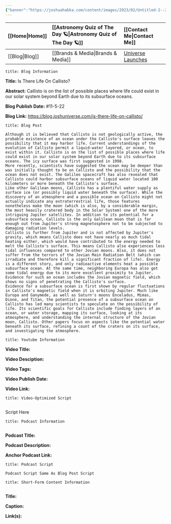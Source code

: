 ```yaml
---
{"banner":"https://joshuahabka.com/content/images/2023/02/Untitled-2--2--1--1-.webp","banner_x":0.5,"dg-publish":true,"permalink":"/blog/is-there-life-on-callisto/","dgPassFrontmatter":true,"noteIcon":"","created":"","updated":""}
---
```




<div class="transclusion internal-embed is-loaded"><div class="markdown-embed">



| [[Home\|Home]] | [[Astronomy Quiz of The Day 🪐\|Astronomy Quiz of The Day 🪐]] | [[Contact Me\|Contact Me]]                                |
|:-------- |:-------------------------------- |:--------------------------------------------- |
| [[Blog\|Blog]] | [[Brands & Media\|Brands & Media]]           | [Universe Launches](https://stardashusa.com/) |


</div></div>


```ad-info
title: Blog Information
```

**Title:** Is There Life On Callisto?

**Abstract:** Callisto is on the list of possible places where life could exist in our solar system beyond Earth due to its subsurface oceans.

**Blog Publish Date:** #11-5-22

**Blog Link:** https://blog.joshuniverse.com/is-there-life-on-callisto/

```ad-abstract
title: Blog Post
```

	Although it is believed that Callisto is not geologically active, the probable existence of an ocean under the Callisto's surface leaves the possibility that it may harbor life. Current understandings of the evolution of Callisto permit a liquid-water layered, or ocean, to exist within it. Callisto is on the list of possible places where life could exist in our solar system beyond Earth due to its subsurface oceans. The icy surface was first suggested in 1998.
	More recently, scientists have suggested the ocean may be deeper than was initially thought to be on Callisto and the possibility that the ocean does not exist. The Galileo spacecraft has also revealed that Callisto could harbor subsurface oceans of liquid water located 100 kilometers or more beneath the Callisto's surface.
	Like other Galilean moons, Callisto has a plentiful water supply as surface ice (or possibly liquid water beneath the surface). While the discovery of an atmosphere and a possible ocean on Callisto might not actually indicate any extraterrestrial life, those features nonetheless make the moon (which is also, by a considerable margin, the most heavily cratered body in the Solar System) one of the more intriguing Jupiter satellites. In addition to its potential for a subsurface ocean, Callisto is the only Galilean moon that is far enough out from Jupiter's strong magnetosphere not to be subjected to damaging radiation levels.
	Callisto is further from Jupiter and is not affected by Jupiter's gravity, which means Callisto does not have nearly as much tidal heating either, which would have contributed to the energy needed to melt the Callisto's surface. This means Callisto also experiences less tidal influences compared to other Jovian moons. Also, it does not suffer from the terrors of the Jovian Main Radiation Belt (which can irradiate and therefore kill a significant fraction of life). Energy is a different story, and only radioactive elements heat a possible subsurface ocean. At the same time, neighboring Europa has also got some tidal energy due to its more excellent proximity to Jupiter. Evidence for such an ocean includes the Jovian magnetic field, which shows no signs of penetrating the Callisto's surface.
	Evidence for a subsurface ocean is first shown by regular fluctuations in Callisto's magnetic field when it is orbiting Jupiter. Much like Europa and Ganymede, as well as Saturn's moons Enceladus, Mimas, Dione, and Titan, the potential presence of a subsurface ocean on Callisto has led many scientists to speculate on the possibility of life. Its scientific goals for Callisto include finding layers of an ocean, or water storage, mapping its surface, looking at its atmosphere, and understanding the internal structure of the Jovian moon, Callisto. Other papers focus on aspects like the potential water beneath its surface, refining a count of the craters on its surface, and investigating the atmosphere.

```ad-info
title: Youtube Information
```

**Video Title:**

**Video Desciption:**

**Video Tags:**

**Video Publish Date:**

**Video Link:**

```ad-abstract
title: Video-Optimized Script


```

Script Here

```ad-info
title: Podcast Information


```

**Podcast Title:**

**Podcast Description:**

**Anchor Podcast Link:**

```ad-info
title: Podcast Script

Podcast Script Same As Blog Post Script

```


```ad-info
title: Short-Form Content Information


```

**Title:**

**Caption:**

**Link(s):**

